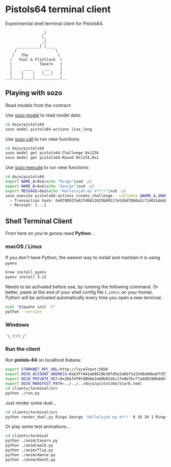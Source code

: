 
# Pistols64 terminal client

Experimental shell terminal client for Pistols64.

```
                ,)
                (,
                ,)
     __________| |____
    /                 \
   /   The             \
  /   Fool & Flintlock  \
  |            Tavern   |
  |     ____     ___    |
  |    |    |   |___|   |
__|____|____|___________|__
```

## Playing with sozo

Read models from the contract:

Use [sozo model](https://book.dojoengine.org/toolchain/sozo/world-commands/model) to read model data:

```sh
cd dojo/pistols64
sozo model pistols64-actions live_long
```

Use [sozo call](https://docs.dojoengine.org/guides/sozo-call) to run view functions:

```sh
cd dojo/pistols64
sozo model get pistols64-Challenge 0x1234
sozo model get pistols64-Round 0x1234,0x1
```

Use [sozo execute](https://docs.dojoengine.org/guides/sozo-execute) to run view functions:

```sh
cd dojo/pistols64
export NAME_A=0x$(echo "Ringo"|xxd -p)
export NAME_B=0x$(echo "George"|xxd -p)
export MESSAGE=0x$(echo "Hallelujah my a**\!"|xxd -p)
sozo execute pistols64-actions create_challenge --calldata $NAME_A,$NAME_B,$MESSAGE --wait --receipt
  > Transaction hash: 0x0798927e62fd6812825b8911fe520d78b8a2c714031debbe2c6c5d9e7dc9dfcd
  > Receipt: {...}
```




## Shell Terminal Client

From here on you're gonna need **Python**...

### macOS / Linux

If you don't have Python, the easiest way to install and maintain it is using `pyenv`.

```sh
brew install pyenv
pyenv install 3.12
```

Needs to be activated before use, by running the following command.
Or better, paste at the end of your shell config file (`.zshrc` on your home).
Python will be activated automatically every time you open a new terminal.

```sh
eval "$(pyenv init -)"
python --version
```

### Windows

```
¯\_(ツ)_/¯
```

### Run the client

Run **pistols-64** on localhost Katana:

```sh
export STARKNET_RPC_URL=http://localhost:5050
export DOJO_ACCOUNT_ADDRESS=0xb3ff441a68610b30fd5e2abbf3a1548eb6ba6f3559f2862bf2dc757e5828ca
export DOJO_PRIVATE_KEY=0x2bbf4f9fd0bbb2e60b0316c1fe0b76cf7a4d0198bd493ced9b8df2a3a24d68a
export DOJO_MANIFEST_PATH=../../../dojo/pistols64/Scarb.toml
cd clients/terminal/src
python ./run.py
```

Just render some duel...

```sh
cd clients/terminal/src
python render_duel.py Ringo George 'Hallelujah my a**!' 9 10 10 1 Ringo
```

Or play some test animations...

```sh
cd clients/terminal
python ./anim/tavern.py
python ./anim/walk.py
python ./anim/flip.py
python ./anim/dance.py
python ./anim/death.py
```
